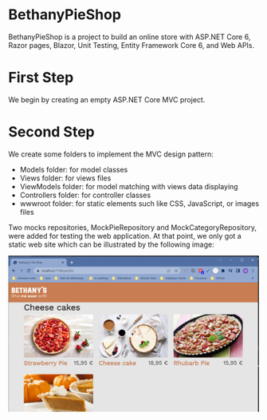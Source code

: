# BethanyPieShop
BethanyPieShop is a project to build an online store with ASP.NET Core 6, Razor pages, Blazor, Unit Testing, Entity Framework Core 6, and Web APIs.

# First Step
We begin by creating an empty ASP.NET Core MVC project. 

# Second Step
We create some folders to implement the MVC design pattern:
- Models folder: for model classes
- Views folder: for views files
- ViewModels folder: for model matching with views data displaying
- Controllers folder: for controller classes
- wwwroot folder: for static elements such like CSS, JavaScript, or images files

Two mocks repositories, MockPieRepository and MockCategoryRepository, were added for testing the web application. 
At that point, we only got a static web site which can be illustrated by the following image:

![Static view of Bethany's Pie Shop](BethanyPieShop/wwwroot/Images/Assets/staticviewofBethanysShop.png)
